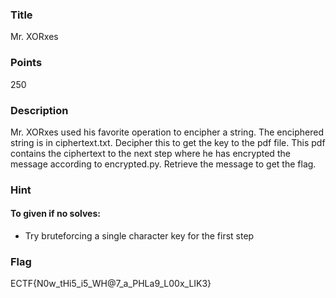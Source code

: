 ### Title

Mr. XORxes


### Points

250

### Description

Mr. XORxes used his favorite operation to encipher a string. The enciphered string is in ciphertext.txt. Decipher this to get the key to the pdf file. This pdf 
contains the ciphertext to the next step where he has encrypted the message according to encrypted.py.
Retrieve the message to get the flag.

### Hint

#### To given if no solves:
- Try bruteforcing a single character key for the first step

### Flag
ECTF{N0w_tHi5_i5_WH@7_a_PHLa9_L00x_LIK3}
